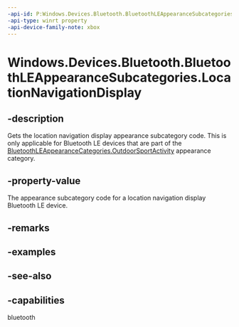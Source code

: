```yaml
---
-api-id: P:Windows.Devices.Bluetooth.BluetoothLEAppearanceSubcategories.LocationNavigationDisplay
-api-type: winrt property
-api-device-family-note: xbox
---
```


<!-- Property syntax
public ushort LocationNavigationDisplay { get; }
-->

# Windows.Devices.Bluetooth.BluetoothLEAppearanceSubcategories.LocationNavigationDisplay

## -description
Gets the location navigation display appearance subcategory code. This is only applicable for Bluetooth LE devices that are part of the [BluetoothLEAppearanceCategories.OutdoorSportActivity](bluetoothleappearancecategories_outdoorsportactivity.md) appearance category.

## -property-value
The appearance subcategory code for a location navigation display Bluetooth LE device.

## -remarks

## -examples

## -see-also

## -capabilities
bluetooth
